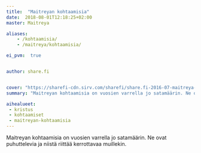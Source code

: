 ```yaml
---
title:  "Maitreyan kohtaamisia"
date:  2018-08-01T12:18:25+02:00
master: Maitreya

aliases:
    - /kohtaamisia/
    - /maitreya/kohtaamisia/

ei_pvm:  true


author: share.fi


cover: "https://sharefi-cdn.sirv.com/sharefi/share.fi-2016-07-maitreya-valeasussa-lontoossa-02.jpg"
summary: "Maitreyan kohtaamisia on vuosien varrella jo satamäärin. Ne ovat puhuttelevia ja niistä riittää kerrottavaa muillekin."

aihealueet:
 - kristus
 - kohtaamiset
 - maitreyan-kohtaamisia
---
```

<p>Maitreyan kohtaamisia on vuosien varrella jo satamäärin. Ne ovat puhuttelevia ja niistä riittää kerrottavaa muillekin.</p>

